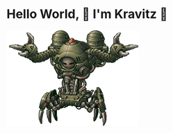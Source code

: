# Hello World, 👋  I'm Kravitz  👋

<img align="center" src="https://github.com/KravitzMC/KravitzMC/blob/main/aa4.gif"> 



